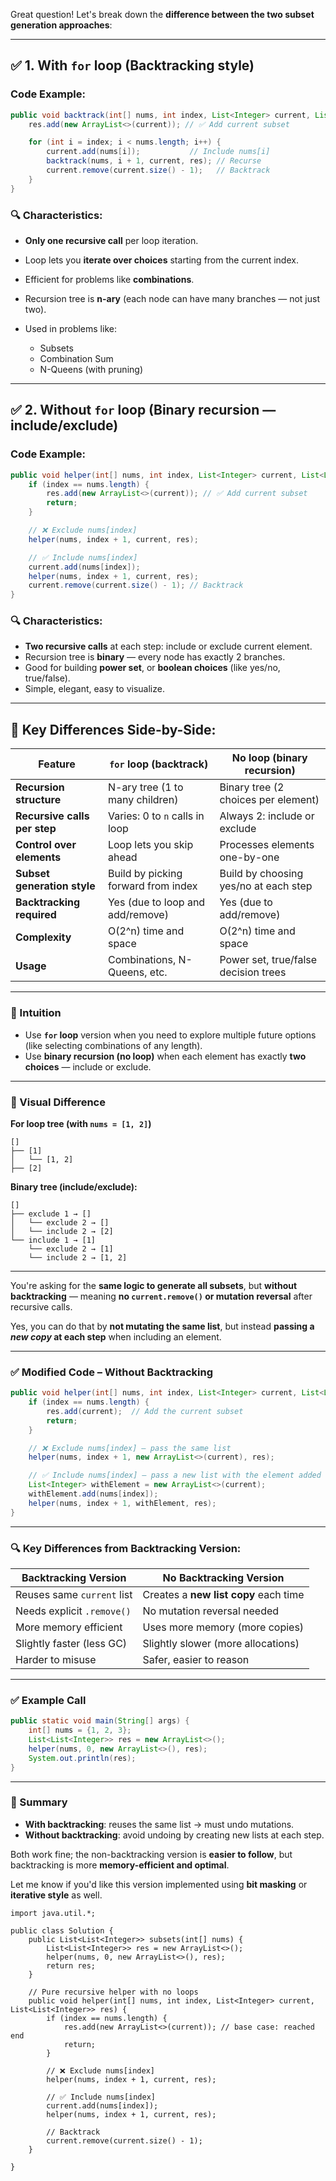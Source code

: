 Great question! Let's break down the **difference between the two subset generation approaches**:

---

## ✅ 1. **With `for` loop (Backtracking style)**

### Code Example:

```java
public void backtrack(int[] nums, int index, List<Integer> current, List<List<Integer>> res) {
    res.add(new ArrayList<>(current)); // ✅ Add current subset

    for (int i = index; i < nums.length; i++) {
        current.add(nums[i]);           // Include nums[i]
        backtrack(nums, i + 1, current, res); // Recurse
        current.remove(current.size() - 1);   // Backtrack
    }
}
```

### 🔍 Characteristics:

* **Only one recursive call** per loop iteration.
* Loop lets you **iterate over choices** starting from the current index.
* Efficient for problems like **combinations**.
* Recursion tree is **n-ary** (each node can have many branches — not just two).
* Used in problems like:

  * Subsets
  * Combination Sum
  * N-Queens (with pruning)

---

## ✅ 2. **Without `for` loop (Binary recursion — include/exclude)**

### Code Example:

```java
public void helper(int[] nums, int index, List<Integer> current, List<List<Integer>> res) {
    if (index == nums.length) {
        res.add(new ArrayList<>(current)); // ✅ Add current subset
        return;
    }

    // ❌ Exclude nums[index]
    helper(nums, index + 1, current, res);

    // ✅ Include nums[index]
    current.add(nums[index]);
    helper(nums, index + 1, current, res);
    current.remove(current.size() - 1); // Backtrack
}
```

### 🔍 Characteristics:

* **Two recursive calls** at each step: include or exclude current element.
* Recursion tree is **binary** — every node has exactly 2 branches.
* Good for building **power set**, or **boolean choices** (like yes/no, true/false).
* Simple, elegant, easy to visualize.

---

## 🧠 Key Differences Side-by-Side:

| Feature                      | `for` loop (backtrack)              | No loop (binary recursion)            |
| ---------------------------- | ----------------------------------- | ------------------------------------- |
| **Recursion structure**      | N-ary tree (1 to many children)     | Binary tree (2 choices per element)   |
| **Recursive calls per step** | Varies: 0 to `n` calls in loop      | Always 2: include or exclude          |
| **Control over elements**    | Loop lets you skip ahead            | Processes elements one-by-one         |
| **Subset generation style**  | Build by picking forward from index | Build by choosing yes/no at each step |
| **Backtracking required**    | Yes (due to loop and add/remove)    | Yes (due to add/remove)               |
| **Complexity**               | O(2^n) time and space               | O(2^n) time and space                 |
| **Usage**                    | Combinations, N-Queens, etc.        | Power set, true/false decision trees  |

---

### 🎯 Intuition

* Use **`for` loop** version when you need to explore multiple future options (like selecting combinations of any length).
* Use **binary recursion (no loop)** when each element has exactly **two choices** — include or exclude.

---

### 👀 Visual Difference

**For loop tree (with `nums = [1, 2]`)**

```
[]
├── [1]
│   └── [1, 2]
├── [2]
```

**Binary tree (include/exclude):**

```
[]
├── exclude 1 → []
│   └── exclude 2 → []
│   └── include 2 → [2]
└── include 1 → [1]
    └── exclude 2 → [1]
    └── include 2 → [1, 2]
```

---

You're asking for the **same logic to generate all subsets**, but **without backtracking** — meaning **no `current.remove()` or mutation reversal** after recursive calls.

Yes, you can do that by **not mutating the same list**, but instead **passing a *new copy* at each step** when including an element.

---

### ✅ Modified Code – Without Backtracking

```java
public void helper(int[] nums, int index, List<Integer> current, List<List<Integer>> res) {
    if (index == nums.length) {
        res.add(current);  // Add the current subset
        return;
    }

    // ❌ Exclude nums[index] — pass the same list
    helper(nums, index + 1, new ArrayList<>(current), res);

    // ✅ Include nums[index] — pass a new list with the element added
    List<Integer> withElement = new ArrayList<>(current);
    withElement.add(nums[index]);
    helper(nums, index + 1, withElement, res);
}
```

---

### 🔍 Key Differences from Backtracking Version:

| Backtracking Version       | No Backtracking Version               |
| -------------------------- | ------------------------------------- |
| Reuses same `current` list | Creates a **new list copy** each time |
| Needs explicit `.remove()` | No mutation reversal needed           |
| More memory efficient      | Uses more memory (more copies)        |
| Slightly faster (less GC)  | Slightly slower (more allocations)    |
| Harder to misuse           | Safer, easier to reason               |

---

### ✅ Example Call

```java
public static void main(String[] args) {
    int[] nums = {1, 2, 3};
    List<List<Integer>> res = new ArrayList<>();
    helper(nums, 0, new ArrayList<>(), res);
    System.out.println(res);
}
```

---

### 🧠 Summary

* **With backtracking**: reuses the same list → must undo mutations.
* **Without backtracking**: avoid undoing by creating new lists at each step.

Both work fine; the non-backtracking version is **easier to follow**, but backtracking is more **memory-efficient and optimal**.

Let me know if you'd like this version implemented using **bit masking** or **iterative style** as well.


```
import java.util.*;

public class Solution {
    public List<List<Integer>> subsets(int[] nums) {
        List<List<Integer>> res = new ArrayList<>();
        helper(nums, 0, new ArrayList<>(), res);
        return res;
    }

    // Pure recursive helper with no loops
    public void helper(int[] nums, int index, List<Integer> current, List<List<Integer>> res) {
        if (index == nums.length) {
            res.add(new ArrayList<>(current)); // base case: reached end
            return;
        }

        // ❌ Exclude nums[index]
        helper(nums, index + 1, current, res);

        // ✅ Include nums[index]
        current.add(nums[index]);
        helper(nums, index + 1, current, res);

        // Backtrack
        current.remove(current.size() - 1);
    }

}
```

